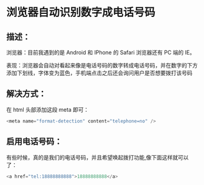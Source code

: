# 浏览器自动识别数字成电话号码

## 描述：

浏览器：目前我遇到的是 Android 和 IPhone 的 Safari 浏览器还有 PC 端的 IE。

表现：浏览器会自动对看起来像是电话号码的数字转成电话号码，并在数字的下方添加下划线，字体变为蓝色，手机端点击之后还会询问用户是否想要拨打该号码

## 解决方式：

在 html 头部添加这段 meta 即可：

```js
<meta name="format-detection" content="telephone=no" />
```

## 启用电话号码：

有些时候，真的是我们的电话号码，并且希望唤起拨打功能,像下面这样就可以了：

```js
<a href="tel:18888888888">18888888888</a>
```
